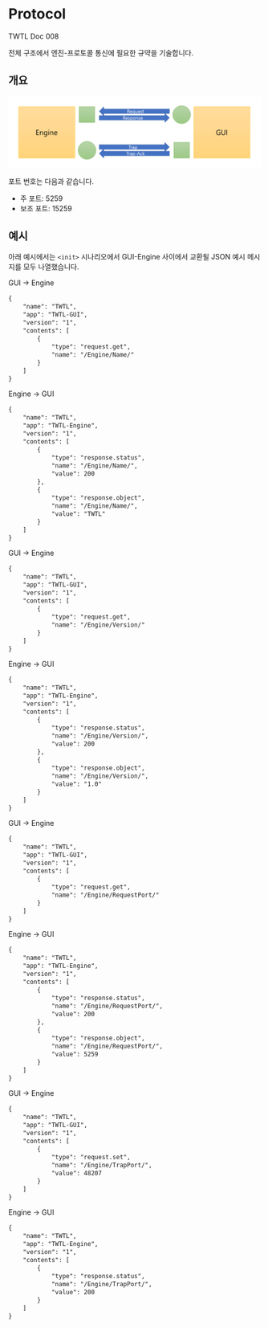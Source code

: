 # Protocol

TWTL Doc 008

전체 구조에서 엔진-프로토콜 통신에 필요한 규약을 기술합니다.

## 개요

![Structure](./Protocol-Structure.png)

포트 번호는 다음과 같습니다.

* 주 포트: 5259
* 보조 포트: 15259

## 예시

아래 예시에서는 `<init>` 시나리오에서 GUI-Engine 사이에서 교환될 JSON 예시 메시지를 모두 나열했습니다.

GUI → Engine
````
{
	"name": "TWTL",
	"app": "TWTL-GUI",
	"version": "1",
	"contents": [
		{
			"type": "request.get",
			"name": "/Engine/Name/"
		}
	]
}
````

Engine → GUI
````
{
	"name": "TWTL",
	"app": "TWTL-Engine",
	"version": "1",
	"contents": [
		{
			"type": "response.status",
			"name": "/Engine/Name/",
			"value": 200
		},
		{
			"type": "response.object",
			"name": "/Engine/Name/",
			"value": "TWTL"
		}
	]
}
````

GUI → Engine
````
{
	"name": "TWTL",
	"app": "TWTL-GUI",
	"version": "1",
	"contents": [
		{
			"type": "request.get",
			"name": "/Engine/Version/"
		}
	]
}
````

Engine → GUI
````
{
	"name": "TWTL",
	"app": "TWTL-Engine",
	"version": "1",
	"contents": [
		{
			"type": "response.status",
			"name": "/Engine/Version/",
			"value": 200
		},
		{
			"type": "response.object",
			"name": "/Engine/Version/",
			"value": "1.0"
		}
	]
}
````

GUI → Engine
````
{
	"name": "TWTL",
	"app": "TWTL-GUI",
	"version": "1",
	"contents": [
		{
			"type": "request.get",
			"name": "/Engine/RequestPort/"
		}
	]
}
````

Engine → GUI
````
{
	"name": "TWTL",
	"app": "TWTL-Engine",
	"version": "1",
	"contents": [
		{
			"type": "response.status",
			"name": "/Engine/RequestPort/",
			"value": 200
		},
		{
			"type": "response.object",
			"name": "/Engine/RequestPort/",
			"value": 5259
		}
	]
}
````

GUI → Engine
````
{
	"name": "TWTL",
	"app": "TWTL-GUI",
	"version": "1",
	"contents": [
		{
			"type": "request.set",
			"name": "/Engine/TrapPort/",
			"value": 48207
		}
	]
}
````

Engine → GUI
````
{
	"name": "TWTL",
	"app": "TWTL-Engine",
	"version": "1",
	"contents": [
		{
			"type": "response.status",
			"name": "/Engine/TrapPort/",
			"value": 200
		}
	]
}
````
